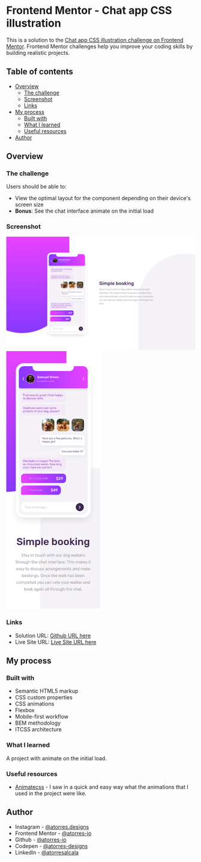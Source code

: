 # Frontend Mentor - Chat app CSS illustration

This is a solution to the [Chat app CSS illustration challenge on Frontend Mentor](https://www.frontendmentor.io/challenges/chat-app-css-illustration-O5auMkFqY). Frontend Mentor challenges help you improve your coding skills by building realistic projects.

## Table of contents

- [Overview](#overview)
  - [The challenge](#the-challenge)
  - [Screenshot](#screenshot)
  - [Links](#links)
- [My process](#my-process)
  - [Built with](#built-with)
  - [What I learned](#what-i-learned)
  - [Useful resources](#useful-resources)
- [Author](#author)

## Overview

### The challenge

Users should be able to:

- View the optimal layout for the component depending on their device's screen size
- **Bonus**: See the chat interface animate on the initial load

### Screenshot

<img src='sources/assets/images/final.app/design-desktop.png' width='600px' />
<img src='sources/assets/images/final.app/design-mobile.png' width='250px' />

### Links

- Solution URL: [Github URL here](https://github.com/atorres-io/frontend-mentor-chat-app-css-illustration)
- Live Site URL: [Live Site URL here](https://vigilant-brattain-76ce54.netlify.app/)

## My process

### Built with

- Semantic HTML5 markup
- CSS custom properties
- CSS animations
- Flexbox
- Mobile-first workflow
- BEM methodology
- ITCSS architecture

### What I learned

A project with animate on the initial load.

### Useful resources

- [Animatecss](https://animate.style/) - I saw in a quick and easy way what the animations that I used in the project were like.

## Author

- Instagram - [@atorres.designs](https://www.instagram.com/atorres.designs/)
- Frontend Mentor - [@atorres-io](https://www.frontendmentor.io/profile/atorres-io)
- Github - [@atorres-io](https://github.com/atorres-io)
- Codepen - [@atorres-designs](https://codepen.io/atorres-designs)
- LinkedIn - [@atorresalcala](https://www.linkedin.com/in/atorresalcala)
